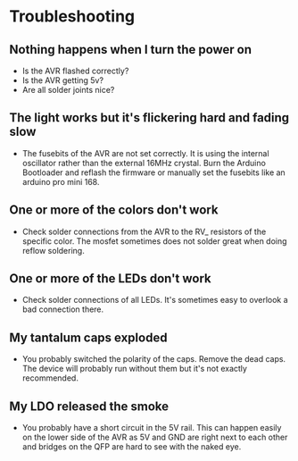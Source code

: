 # Troubleshooting

## Nothing happens when I turn the power on

- Is the AVR flashed correctly?
- Is the AVR getting 5v?
- Are all solder joints nice?


## The light works but it's flickering hard and fading slow

- The fusebits of the AVR are not set correctly. It is using the internal oscillator rather than the external 16MHz crystal. Burn the Arduino Bootloader and reflash the firmware or manually set the fusebits like an arduino pro mini 168.


##  One or more of the colors don't work

- Check solder connections from the AVR to the RV_ resistors of the specific color. The mosfet sometimes does not solder great when doing reflow soldering.


## One or more of the LEDs don't work

- Check solder connections of all LEDs. It's sometimes easy to overlook a bad connection there.


## My tantalum caps exploded

- You probably switched the polarity of the caps. Remove the dead caps. The device will probably run without them but it's not exactly recommended.


## My LDO released the smoke

- You probably have a short circuit in the 5V rail. This can happen easily on the lower side of the AVR as 5V and GND are right next to each other and bridges on the QFP are hard to see with the naked eye.
